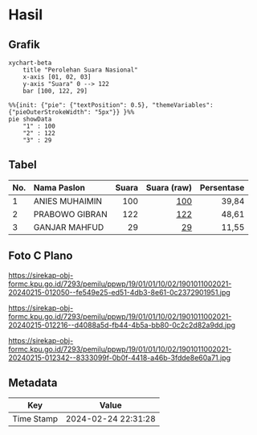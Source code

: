 # Hasil

## Grafik

```mermaid
xychart-beta
    title "Perolehan Suara Nasional"
    x-axis [01, 02, 03]
    y-axis "Suara" 0 --> 122
    bar [100, 122, 29]
```

```mermaid
%%{init: {"pie": {"textPosition": 0.5}, "themeVariables": {"pieOuterStrokeWidth": "5px"}} }%%
pie showData
    "1" : 100
    "2" : 122
    "3" : 29
```

## Tabel

| No. | Nama Paslon    | Suara | Suara (raw) | Persentase |
|:--- |:-------------- | -----:| -----------:| ----------:|
| 1   | ANIES MUHAIMIN | 100   | [100][p-1]  | 39,84      |
| 2   | PRABOWO GIBRAN | 122   | [122][p-2]  | 48,61      |
| 3   | GANJAR MAHFUD  | 29    | [29][p-3]   | 11,55      |


[p-1]: https://github.com/gigit-pemilu/pemilu-2024/blob/main/pilpres/hitung-suara/sub/19-kepulauan-bangka-belitung/sub/01-bangka/sub/01-sungailiat/sub/1002-sri-menanti/sub/021-tps/sub/paslon-1.txt
[p-2]: https://github.com/gigit-pemilu/pemilu-2024/blob/main/pilpres/hitung-suara/sub/19-kepulauan-bangka-belitung/sub/01-bangka/sub/01-sungailiat/sub/1002-sri-menanti/sub/021-tps/sub/paslon-2.txt
[p-3]: https://github.com/gigit-pemilu/pemilu-2024/blob/main/pilpres/hitung-suara/sub/19-kepulauan-bangka-belitung/sub/01-bangka/sub/01-sungailiat/sub/1002-sri-menanti/sub/021-tps/sub/paslon-3.txt

## Foto C Plano

https://sirekap-obj-formc.kpu.go.id/7293/pemilu/ppwp/19/01/01/10/02/1901011002021-20240215-012050--fe549e25-ed51-4db3-8e61-0c2372901951.jpg

https://sirekap-obj-formc.kpu.go.id/7293/pemilu/ppwp/19/01/01/10/02/1901011002021-20240215-012216--d4088a5d-fb44-4b5a-bb80-0c2c2d82a9dd.jpg

https://sirekap-obj-formc.kpu.go.id/7293/pemilu/ppwp/19/01/01/10/02/1901011002021-20240215-012342--8333099f-0b0f-4418-a46b-3fdde8e60a71.jpg


## Metadata

| Key        | Value               |
| ---------- | ------------------- |
| Time Stamp | 2024-02-24 22:31:28 |



